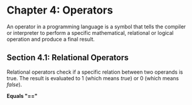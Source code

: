 # Chapter 4: Operators

An operator in a programming language is a symbol that tells the compiler or interpreter to perform a specific mathematical, relational or logical operation and produce a final result.

## Section 4.1: Relational Operators

Relational operators check if a specific relation between two operands is true. The result is evaluated to 1 (which means *true*) or 0 (which means *false*). 

**Equals "=="**

